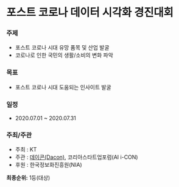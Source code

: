 # 포스트 코로나 데이터 시각화 경진대회

### 주제

- 포스트 코로나 시대 유망 품목 및 산업 발굴
- 코로나로 인한 국민의 생활/소비의 변화 파악

### 목표

- 포스트 코로나 시대 도움되는 인사이트 발굴

### 일정

- 2020.07.01 ~ 2020.07.31

### 주최/주관

- 주최 : KT
- 주관 : [데이콘(Dacon)](https://dacon.io/competitions/official/235618/overview/), 코리아스타트업포럼(AI i-CON)
- 후원 : 한국정보화진흥원(NIA)


**최종순위:** 1등(대상)
